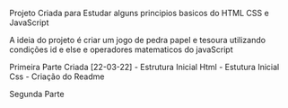 Projeto Criada para Estudar alguns principios basicos do HTML CSS e JavaScript

A ideia do projeto é criar um jogo de pedra papel e tesoura utilizando condições id e else
e operadores matematicos do javaScript

Primeira Parte Criada [22-03-22]
    - Estrutura Inicial Html
    - Estutura Inicial Css
    - Criação do Readme

Segunda Parte